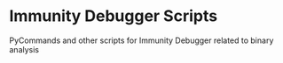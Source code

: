 Immunity Debugger Scripts
=========================

PyCommands and other scripts for Immunity Debugger related to binary analysis
